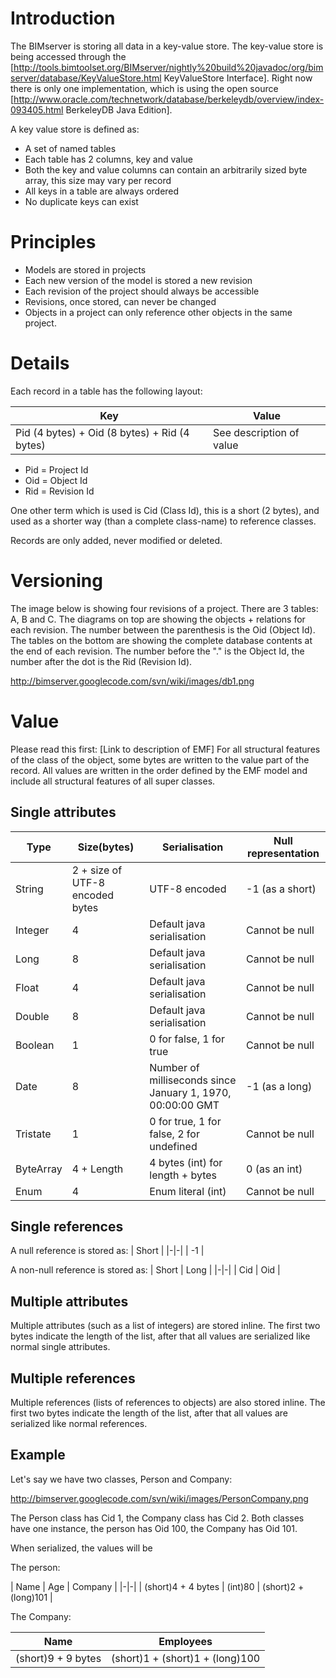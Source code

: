 # Introduction

The BIMserver is storing all data in a key-value store. The key-value store is being accessed through the [http://tools.bimtoolset.org/BIMserver/nightly%20build%20javadoc/org/bimserver/database/KeyValueStore.html KeyValueStore Interface]. Right now there is only one implementation, which is using the open source [http://www.oracle.com/technetwork/database/berkeleydb/overview/index-093405.html BerkeleyDB Java Edition].

A key value store is defined as:
  * A set of named tables
  * Each table has 2 columns, key and value
  * Both the key and value columns can contain an arbitrarily sized byte array, this size may vary per record
  * All keys in a table are always ordered
  * No duplicate keys can exist

# Principles

  * Models are stored in projects
  * Each new version of the model is stored a new revision
  * Each revision of the project should always be accessible
  * Revisions, once stored, can never be changed
  * Objects in a project can only reference other objects in the same project.

# Details

Each record in a table has the following layout:

| Key | Value |
| - | - |
| Pid (4 bytes) + Oid (8 bytes) + Rid (4 bytes) | See description of value |

  * Pid = Project Id
  * Oid = Object Id
  * Rid = Revision Id

One other term which is used is Cid (Class Id), this is a short (2 bytes), and used as a shorter way (than a complete class-name) to reference classes.

Records are only added, never modified or deleted.

# Versioning

The image below is showing four revisions of a project. There are 3 tables: A, B and C.
The diagrams on top are showing the objects + relations for each revision. The number between the parenthesis is the Oid (Object Id).
The tables on the bottom are showing the complete database contents at the end of each revision. The number before the "." is the Object Id, the number after the dot is the Rid (Revision Id).

http://bimserver.googlecode.com/svn/wiki/images/db1.png

# Value

Please read this first: [Link to description of EMF]
For all structural features of the class of the object, some bytes are written to the value part of the record. All values are written in the order defined by the EMF model and include all structural features of all super classes.

## Single attributes

| Type | Size(bytes) | Serialisation | Null representation |
|-|-|-|-|
| String | 2 + size of UTF-8 encoded bytes | UTF-8 encoded | -1 (as a short) |
| Integer | 4 | Default java serialisation | Cannot be null |
| Long | 8 | Default java serialisation | Cannot be null |
| Float |4 | Default java serialisation | Cannot be null |
| Double | 8 | Default java serialisation | Cannot be null |
| Boolean | 1 | 0 for false, 1 for true | Cannot be null |
| Date | 8 | Number of milliseconds since January 1, 1970, 00:00:00 GMT | -1 (as a long) |
| Tristate | 1 | 0 for true, 1 for false, 2 for undefined | Cannot be null |
| ByteArray |4 + Length | 4 bytes (int) for length + bytes | 0 (as an int) |
| Enum | 4 | Enum literal (int) | Cannot be null |

## Single references
A null reference is stored as:
| Short |
|-|-|
| -1 |

A non-null reference is stored as:
| Short | Long |
|-|-|
| Cid | Oid |

## Multiple attributes
Multiple attributes (such as a list of integers) are stored inline. The first two bytes indicate the length of the list, after that all values are serialized like normal single attributes.

## Multiple references
Multiple references (lists of references to objects) are also stored inline. The first two bytes indicate the length of the list, after that all values are serialized like normal references.

## Example
Let's say we have two classes, Person and Company:

http://bimserver.googlecode.com/svn/wiki/images/PersonCompany.png

The Person class has Cid 1, the Company class has Cid 2.
Both classes have one instance, the person has Oid 100, the Company has Oid 101.

When serialized, the values will be

The person:

| Name | Age | Company |
|-|-|
| (short)4 + 4 bytes | (int)80 | (short)2 + (long)101 |

The Company:

| Name | Employees |
|-|-|
| (short)9 + 9 bytes | (short)1 + (short)1 + (long)100 |